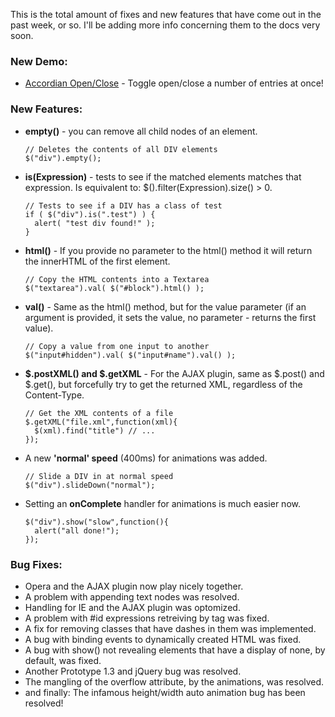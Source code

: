 This is the total amount of fixes and new features that have come out in
the past week, or so. I'll be adding more info concerning them to the
docs very soon.

### New Demo:

-   [Accordian Open/Close](http://jquery.com/demo/accord/) - Toggle
    open/close a number of entries at once!

### New Features:

-   **empty()** - you can remove all child nodes of an element.

        // Deletes the contents of all DIV elements
        $("div").empty();

-   **is(Expression)** - tests to see if the matched elements matches
    that expression. Is equivalent to: \$().filter(Expression).size() \>
    0.

        // Tests to see if a DIV has a class of test
        if ( $("div").is(".test") ) {
          alert( "test div found!" );
        }

-   **html()** - If you provide no parameter to the html() method it
    will return the innerHTML of the first element.

        // Copy the HTML contents into a Textarea
        $("textarea").val( $("#block").html() );

-   **val()** - Same as the html() method, but for the value parameter
    (if an argument is provided, it sets the value, no parameter -
    returns the first value).

        // Copy a value from one input to another
        $("input#hidden").val( $("input#name").val() );

-   **\$.postXML() and \$.getXML** - For the AJAX plugin, same as
    \$.post() and \$.get(), but forcefully try to get the returned XML,
    regardless of the Content-Type.

        // Get the XML contents of a file
        $.getXML("file.xml",function(xml){
          $(xml).find("title") // ...
        });

-   A new **'normal' speed** (400ms) for animations was added.

        // Slide a DIV in at normal speed
        $("div").slideDown("normal");

-   Setting an **onComplete** handler for animations is much easier now.

        $("div").show("slow",function(){
          alert("all done!");
        });

### Bug Fixes:

-   Opera and the AJAX plugin now play nicely together.
-   A problem with appending text nodes was resolved.
-   Handling for IE and the AJAX plugin was optomized.
-   A problem with \#id expressions retreiving by tag was fixed.
-   A fix for removing classes that have dashes in them was implemented.
-   A bug with binding events to dynamically created HTML was fixed.
-   A bug with show() not revealing elements that have a display of
    none, by default, was fixed.
-   Another Prototype 1.3 and jQuery bug was resolved.
-   The mangling of the overflow attribute, by the animations, was
    resolved.
-   and finally: The infamous height/width auto animation bug has been
    resolved!

